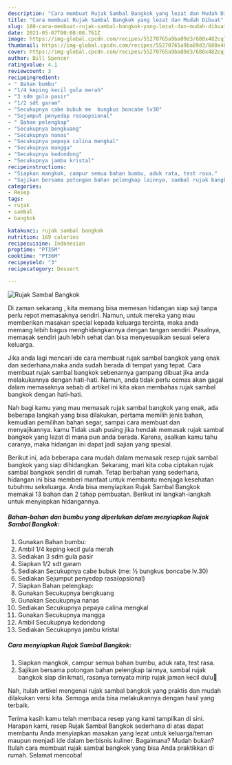 ```yaml
---
description: "Cara membuat Rujak Sambal Bangkok yang lezat dan Mudah Dibuat"
title: "Cara membuat Rujak Sambal Bangkok yang lezat dan Mudah Dibuat"
slug: 180-cara-membuat-rujak-sambal-bangkok-yang-lezat-dan-mudah-dibuat
date: 2021-05-07T00:08:08.761Z
image: https://img-global.cpcdn.com/recipes/55270765a9ba89d3/680x482cq70/rujak-sambal-bangkok-foto-resep-utama.jpg
thumbnail: https://img-global.cpcdn.com/recipes/55270765a9ba89d3/680x482cq70/rujak-sambal-bangkok-foto-resep-utama.jpg
cover: https://img-global.cpcdn.com/recipes/55270765a9ba89d3/680x482cq70/rujak-sambal-bangkok-foto-resep-utama.jpg
author: Bill Spencer
ratingvalue: 4.1
reviewcount: 3
recipeingredient:
- " Bahan bumbu"
- "1/4 keping kecil gula merah"
- "3 sdm gula pasir"
- "1/2 sdt garam"
- "Secukupnya cabe bubuk me  bungkus boncabe lv30"
- "Sejumput penyedap rasaopsional"
- " Bahan pelengkap"
- "Secukupnya bengkuang"
- "Secukupnya nanas"
- "Secukupnya pepaya calina mengkal"
- "Secukupnya mangga"
- "Secukupnya kedondong"
- "Secukupnya jambu kristal"
recipeinstructions:
- "Siapkan mangkok, campur semua bahan bumbu, aduk rata, test rasa."
- "Sajikan bersama potongan bahan pelengkap lainnya, sambal rujak bangkok siap dinikmati, rasanya ternyata mirip rujak jaman kecil dulu🤭"
categories:
- Resep
tags:
- rujak
- sambal
- bangkok

katakunci: rujak sambal bangkok 
nutrition: 169 calories
recipecuisine: Indonesian
preptime: "PT35M"
cooktime: "PT36M"
recipeyield: "3"
recipecategory: Dessert

---
```



![Rujak Sambal Bangkok](https://img-global.cpcdn.com/recipes/55270765a9ba89d3/680x482cq70/rujak-sambal-bangkok-foto-resep-utama.jpg)

Di zaman  sekarang , kita memang bisa memesan hidangan siap saji tanpa perlu repot memasaknya sendiri. Namun, untuk mereka yang mau memberikan masakan special kepada keluarga tercinta, maka anda memang lebih bagus menghidangkannya dengan tangan sendiri. Pasalnya, memasak sendiri jauh lebih sehat dan bisa menyesuaikan sesuai selera keluarga.

Jika anda lagi mencari ide cara membuat rujak sambal bangkok yang enak dan sederhana,maka anda sudah berada di tempat yang tepat. Cara membuat rujak sambal bangkok  sebenarnya gampang dibuat jika anda melakukannya dengan hati-hati. Namun, anda tidak perlu cemas akan gagal dalam memasaknya 
sebab di artikel ini kita akan membahas rujak sambal bangkok dengan hati-hati.  



Nah bagi kamu yang mau memasak rujak sambal bangkok yang enak, ada beberapa langkah yang bisa dilakukan, pertama memilih jenis bahan, kemudian pemilihan bahan segar, sampai cara membuat dan menyajikannya. kamu Tidak usah pusing jika hendak memasak rujak sambal bangkok yang lezat di mana pun anda berada. Karena, asalkan kamu  tahu caranya, maka hidangan ini dapat jadi sajian yang spesial.

Berikut ini, ada beberapa cara mudah dalam memasak resep rujak sambal bangkok yang siap dihidangkan. Sekarang, mari kita coba ciptakan rujak sambal bangkok sendiri di rumah. Tetap berbahan yang sederhana, hidangan ini bisa memberi manfaat untuk membantu menjaga kesehatan tubuhmu sekeluarga. Anda bisa menyiapkan Rujak Sambal Bangkok memakai 13 bahan dan 2 tahap pembuatan. Berikut ini langkah-langkah untuk menyiapkan hidangannya.

<!--inarticleads1-->

##### Bahan-bahan dan bumbu yang diperlukan dalam menyiapkan Rujak Sambal Bangkok:

1. Gunakan  Bahan bumbu:
1. Ambil 1/4 keping kecil gula merah
1. Sediakan 3 sdm gula pasir
1. Siapkan 1/2 sdt garam
1. Sediakan Secukupnya cabe bubuk (me: ½ bungkus boncabe lv.30)
1. Sediakan Sejumput penyedap rasa(opsional)
1. Siapkan  Bahan pelengkap:
1. Gunakan Secukupnya bengkuang
1. Gunakan Secukupnya nanas
1. Sediakan Secukupnya pepaya calina mengkal
1. Gunakan Secukupnya mangga
1. Ambil Secukupnya kedondong
1. Sediakan Secukupnya jambu kristal




<!--inarticleads2-->

##### Cara menyiapkan Rujak Sambal Bangkok:

1. Siapkan mangkok, campur semua bahan bumbu, aduk rata, test rasa.
1. Sajikan bersama potongan bahan pelengkap lainnya, sambal rujak bangkok siap dinikmati, rasanya ternyata mirip rujak jaman kecil dulu🤭




Nah, itulah artikel mengenai  rujak sambal bangkok  yang praktis dan mudah dilakukan versi kita. Semoga anda bisa melakukannya dengan hasil yang terbaik. 

Terima kasih kamu telah membaca resep yang kami tampilkan di sini. Harapan kami, resep  Rujak Sambal Bangkok sederhana di atas dapat membantu Anda menyiapkan masakan yang lezat untuk keluarga/teman maupun menjadi ide dalam berbisnis kuliner. Bagaimana? Mudah bukan? Itulah cara membuat rujak sambal bangkok yang bisa Anda praktikkan di rumah. Selamat mencoba!

